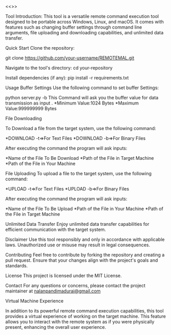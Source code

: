 <<<Trojan Malware>>>

<REMOTEMAL> Tool
Introduction:
This tool is a versatile remote command execution tool designed to be portable across Windows, Linux, and macOS. It comes with features such as changing buffer settings through command line arguments, file uploading and downloading capabilities, and unlimited data transfer.

Quick Start
Clone the repository:

git clone https://github.com/your-username/REMOTEMAL.git

Navigate to the tool's directory:
cd your-repository

Install dependencies (if any):
pip install -r requirements.txt

Usage
Buffer Settings
Use the following command to set buffer 
Settings:

python server.py -b 
This Command will ask you the buffer value for data transmission as input .
*Minimum Value:1024 Bytes
*Maximum Value:999999999 Bytes

File Downloading

To Download  a file from the target system, use the following command:

*DOWNLOAD -t=>For Text Files
*DOWNLOAD -b=>For Binary Files

After executing the command the program will ask inputs:

*Name of the File To Be Download
*Path of the File in Target Machine 
*Path of the File in Your Machine 



File Uploading
To upload a file to the target system, use the following command:

*UPLOAD -t=>For Text Files
*UPLOAD -b=>For Binary Files

After executing the command the program will ask inputs:

*Name of the File To Be Upload
*Path of the File in Your Machine 
*Path of the File in Target Machine 

Unlimited Data Transfer
Enjoy unlimited data transfer capabilities for efficient communication with the target system.

Disclaimer
Use this tool responsibly and only in accordance with applicable laws. Unauthorized use or misuse may result in legal consequences.

Contributing
Feel free to contribute by forking the repository and creating a pull request. Ensure that your changes align with the project's goals and standards.

License
This project is licensed under the MIT License.

Contact
For any questions or concerns, please contact the project maintainer  at nalanpandimadurai@gmail.com

Virtual Machine Experience

In addition to its powerful remote command execution capabilities, this tool provides a virtual experience of working on the target machine. This feature allows you to interact with the remote system as if you were physically present, enhancing the overall user experience.
